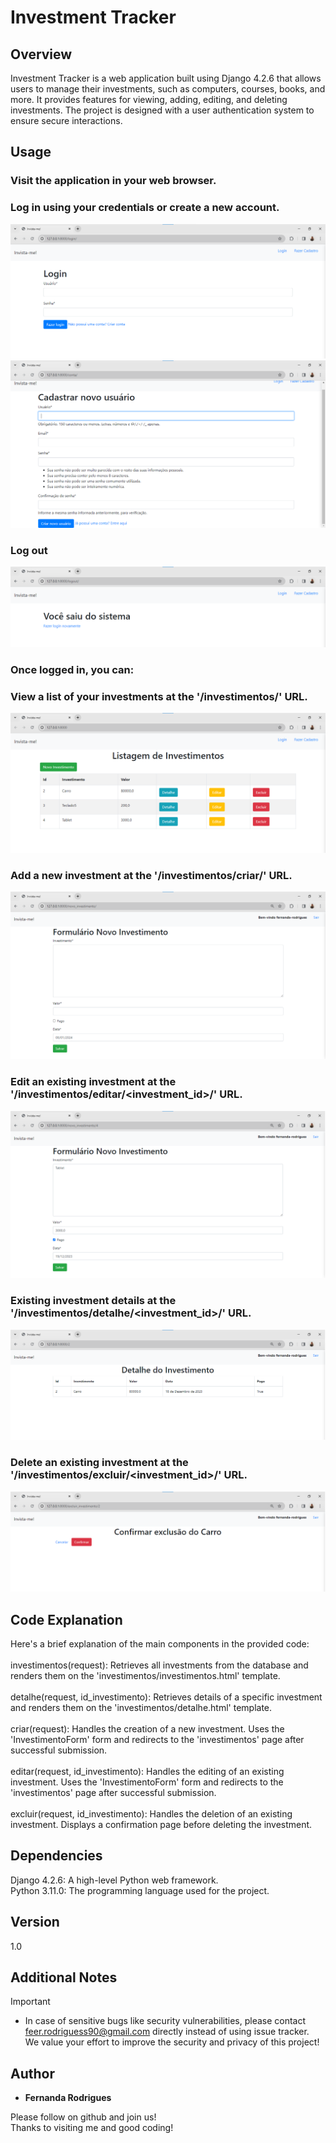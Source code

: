 # Investment Tracker

## Overview
Investment Tracker is a web application built using Django 4.2.6 that allows users to manage their investments, such as computers, courses, books, and more. It provides features for viewing, adding, editing, and deleting investments. The project is designed with a user authentication system to ensure secure interactions.

## Usage
### Visit the application in your web browser. <br />

### Log in using your credentials or create a new account. <br />
![Login_page](https://github.com/feer-rodriguess90/invista_me/blob/main/image/login_page.png)
![Register_users](https://github.com/feer-rodriguess90/invista_me/blob/main/image/register_users.png)

### Log out
![Logout_page](https://github.com/feer-rodriguess90/invista_me/blob/main/image/logout.png)

### Once logged in, you can: <br />

### View a list of your investments at the '/investimentos/' URL. <br />
![Investment_page](https://github.com/feer-rodriguess90/invista_me/blob/main/image/Investment_page.png)

### Add a new investment at the '/investimentos/criar/' URL. <br />
![New_investment](https://github.com/feer-rodriguess90/invista_me/blob/main/image/new_investment.png)

### Edit an existing investment at the '/investimentos/editar/<investment_id>/' URL. <br />
![Edit_investment](https://github.com/feer-rodriguess90/invista_me/blob/main/image/edit_investment.png)

### Existing investment details at the '/investimentos/detalhe/<investment_id>/' URL. <br />
![Details_investment](https://github.com/feer-rodriguess90/invista_me/blob/main/image/details_investment.png)

### Delete an existing investment at the '/investimentos/excluir/<investment_id>/' URL. <br />
![Delete_investment](https://github.com/feer-rodriguess90/invista_me/blob/main/image/delete_investment.png)

## Code Explanation
Here's a brief explanation of the main components in the provided code: <br />
<br />
investimentos(request): Retrieves all investments from the database and renders them on the 'investimentos/investimentos.html' template. <br />
<br />
detalhe(request, id_investimento): Retrieves details of a specific investment and renders them on the 'investimentos/detalhe.html' template. <br />
<br />
criar(request): Handles the creation of a new investment. Uses the 'InvestimentoForm' form and redirects to the 'investimentos' page after successful submission. <br />
<br />
editar(request, id_investimento): Handles the editing of an existing investment. Uses the 'InvestimentoForm' form and redirects to the 'investimentos' page after successful submission. <br />
<br />
excluir(request, id_investimento): Handles the deletion of an existing investment. Displays a confirmation page before deleting the investment. <br />

## Dependencies
Django 4.2.6: A high-level Python web framework. <br />
Python 3.11.0: The programming language used for the project.

## Version 

1.0

## Additional Notes
> [!IMPORTANT]
> - In case of sensitive bugs like security vulnerabilities, please contact <br />
    feer.rodriguess90@gmail.com directly instead of using issue tracker. <br />
    We value your effort to improve the security and privacy of this project! <br />

## Author

*  **Fernanda Rodrigues**

Please follow on github and join us! <br />
Thanks to visiting me and good coding!

